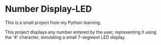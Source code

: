 # Number Display-LED
This is a small project from my Python learning.

This project displays any number entered by the user, representing it using the '#' character, simulating a small 7-segment LED display.
